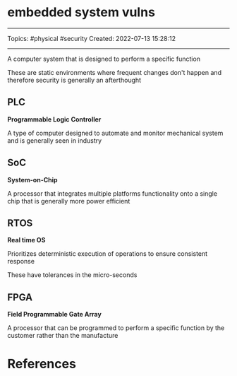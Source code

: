 # embedded system vulns
---
Topics: #physical #security
Created: 2022-07-13 15:28:12

---

A computer system that is designed to perform a specific function

These are static environments where frequent changes don't happen and therefore security is generally an afterthought

## PLC

**Programmable Logic Controller**

A type of computer designed to automate and monitor mechanical system and is generally seen in industry

## SoC

**System-on-Chip**

A processor that integrates multiple platforms functionality onto a single chip that is generally more power efficient

## RTOS

**Real time OS**

Prioritizes deterministic execution of operations to ensure consistent response

These have tolerances in the micro-seconds

## FPGA

**Field Programmable Gate Array**

A processor that can be programmed to perform a specific function by the customer rather than the manufacture

# References
